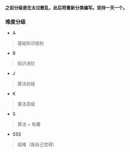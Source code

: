 #### 之前分级是在太过散乱，此后将重新分类编写。坚持一天一个。


### 难度分级

- A
> 基础知识级别

- B
> 知识进阶

- J
> 算法初级

- K
> 算法高级

- S
> 算法 + 有趣

- SSS
> 超难（我自己觉得）